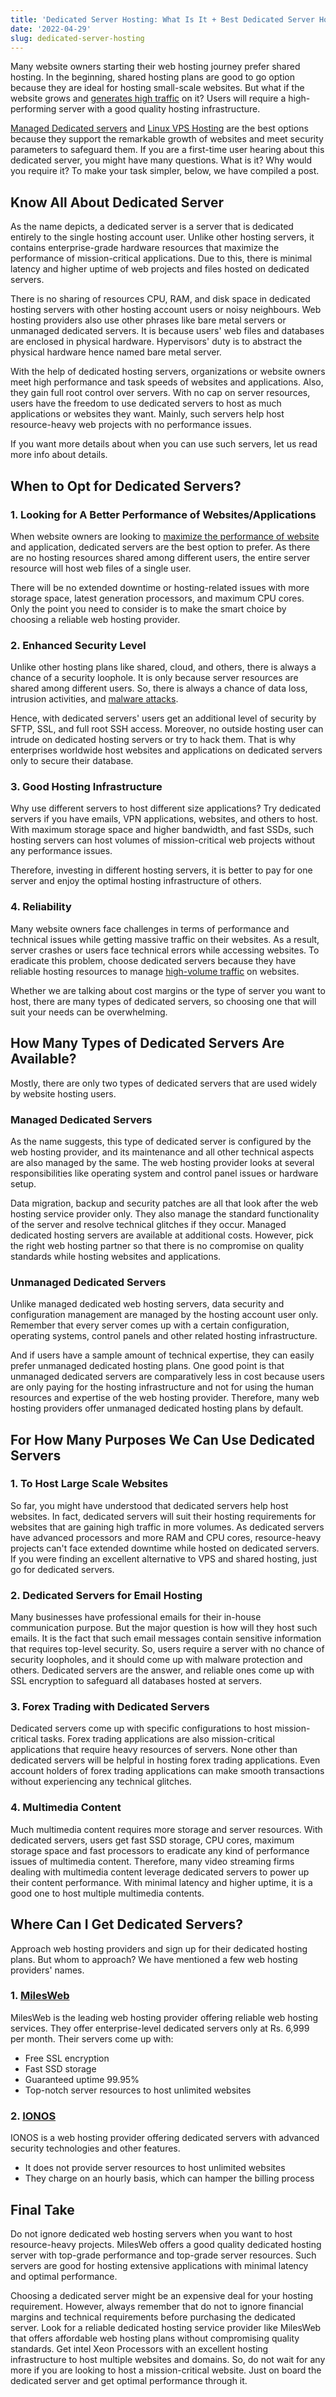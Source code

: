 ```yaml
---
title: 'Dedicated Server Hosting: What Is It + Best Dedicated Server Hosting in 2023'
date: '2022-04-29'
slug: dedicated-server-hosting
---
```

<!-- wp:paragraph -->
<p>Many website owners starting their web hosting journey prefer shared hosting. In the beginning, shared hosting plans are good to go option because they are ideal for hosting small-scale websites. But what if the website grows and <a href="https://www.waytoidea.com/how-to-increase-website-traffic/" target="_blank" data-type="URL" data-id="https://www.waytoidea.com/how-to-increase-website-traffic/" rel="noreferrer noopener">generates high traffic</a> on it? Users will require a high-performing server with a good quality hosting infrastructure.&nbsp;</p>
<!-- /wp:paragraph -->

<!-- wp:paragraph -->
<p><a target="_blank" href="https://www.milesweb.in/hosting/dedicated-servers/managed-dedicated-server" rel="noreferrer noopener">Managed Dedicated servers</a>&nbsp;and&nbsp;<a target="_blank" href="https://www.milesweb.in/hosting/vps-hosting/linux-vps-hosting" rel="noreferrer noopener">Linux VPS Hosting</a>&nbsp;are the best options because they support the remarkable growth of websites and meet security parameters to safeguard them. If you are a first-time user hearing about this dedicated server, you might have many questions. What is it? Why would you require it? To make your task simpler, below, we have compiled a post.</p>
<!-- /wp:paragraph -->

<!-- wp:heading -->
<h2>Know All About Dedicated Server</h2>
<!-- /wp:heading -->

<!-- wp:paragraph -->
<p>As the name depicts, a dedicated server is a server that is dedicated entirely to the single hosting account user. Unlike other hosting servers, it contains enterprise-grade hardware resources that maximize the performance of mission-critical applications. Due to this, there is minimal latency and higher uptime of web projects and files hosted on dedicated servers.</p>
<!-- /wp:paragraph -->

<!-- wp:paragraph -->
<p>There is no sharing of resources CPU, RAM, and disk space in dedicated hosting servers with other hosting account users or noisy neighbours. Web hosting providers also use other phrases like bare metal servers or unmanaged dedicated servers. It is because users' web files and databases are enclosed in physical hardware. Hypervisors' duty is to abstract the physical hardware hence named bare metal server.&nbsp;</p>
<!-- /wp:paragraph -->

<!-- wp:paragraph -->
<p>With the help of dedicated hosting servers, organizations or website owners meet high performance and task speeds of websites and applications. Also, they gain full root control over servers. With no cap on server resources, users have the freedom to use dedicated servers to host as much applications or websites they want. Mainly, such servers help host resource-heavy web projects with no performance issues.</p>
<!-- /wp:paragraph -->

<!-- wp:paragraph -->
<p>If you want more details about when you can use such servers, let us read more info about details.</p>
<!-- /wp:paragraph -->

<!-- wp:heading -->
<h2>When to Opt for Dedicated Servers?</h2>
<!-- /wp:heading -->

<!-- wp:heading {"level":3} -->
<h3>1. Looking for A Better Performance of Websites/Applications</h3>
<!-- /wp:heading -->

<!-- wp:paragraph -->
<p>When website owners are looking to <a href="https://www.waytoidea.com/speed-up-wordpress-website/" target="_blank" data-type="URL" data-id="https://www.waytoidea.com/speed-up-wordpress-website/" rel="noreferrer noopener">maximize the performance of website</a> and application, dedicated servers are the best option to prefer. As there are no hosting resources shared among different users, the entire server resource will host web files of a single user.</p>
<!-- /wp:paragraph -->

<!-- wp:paragraph -->
<p>There will be no extended downtime or hosting-related issues with more storage space, latest generation processors, and maximum CPU cores. Only the point you need to consider is to make the smart choice by choosing a reliable web hosting provider.&nbsp;</p>
<!-- /wp:paragraph -->

<!-- wp:heading {"level":3} -->
<h3>2. Enhanced Security Level</h3>
<!-- /wp:heading -->

<!-- wp:paragraph -->
<p>Unlike other hosting plans like shared, cloud, and others, there is always a chance of a security loophole. It is only because server resources are shared among different users. So, there is always a chance of data loss, intrusion activities, and <a href="https://www.waytoidea.com/protect-your-site-from-brute-force-attacks/" target="_blank" data-type="URL" data-id="https://www.waytoidea.com/protect-your-site-from-brute-force-attacks/" rel="noreferrer noopener">malware attacks</a>.&nbsp;</p>
<!-- /wp:paragraph -->

<!-- wp:paragraph -->
<p>Hence, with dedicated servers' users get an additional level of security by SFTP, SSL, and full root SSH access. Moreover, no outside hosting user can intrude on dedicated hosting servers or try to hack them. That is why enterprises worldwide host websites and applications on dedicated servers only to secure their database.</p>
<!-- /wp:paragraph -->

<!-- wp:heading {"level":3} -->
<h3>3. Good Hosting Infrastructure&nbsp;</h3>
<!-- /wp:heading -->

<!-- wp:paragraph -->
<p>Why use different servers to host different size applications? Try dedicated servers if you have emails, VPN applications, websites, and others to host. With maximum storage space and higher bandwidth, and fast SSDs, such hosting servers can host volumes of mission-critical web projects without any performance issues.</p>
<!-- /wp:paragraph -->

<!-- wp:paragraph -->
<p>Therefore, investing in different hosting servers, it is better to pay for one server and enjoy the optimal hosting infrastructure of others.</p>
<!-- /wp:paragraph -->

<!-- wp:heading {"level":3} -->
<h3>4. Reliability</h3>
<!-- /wp:heading -->

<!-- wp:paragraph -->
<p>Many website owners face challenges in terms of performance and technical issues while getting massive traffic on their websites. As a result, server crashes or users face technical errors while accessing websites. To eradicate this problem, choose dedicated servers because they have reliable hosting resources to manage <a href="https://www.waytoidea.com/how-to-increase-website-traffic/" target="_blank" data-type="URL" data-id="https://www.waytoidea.com/how-to-increase-website-traffic/" rel="noreferrer noopener">high-volume traffic</a> on websites.</p>
<!-- /wp:paragraph -->

<!-- wp:paragraph -->
<p>Whether we are talking about cost margins or the type of server you want to host, there are many types of dedicated servers, so choosing one that will suit your needs can be overwhelming.</p>
<!-- /wp:paragraph -->

<!-- wp:heading -->
<h2>How Many Types of Dedicated Servers Are Available?</h2>
<!-- /wp:heading -->

<!-- wp:paragraph -->
<p>Mostly, there are only two types of dedicated servers that are used widely by website hosting users.</p>
<!-- /wp:paragraph -->

<!-- wp:heading {"level":3} -->
<h3>Managed Dedicated Servers&nbsp;</h3>
<!-- /wp:heading -->

<!-- wp:paragraph -->
<p>As the name suggests, this type of dedicated server is configured by the web hosting provider, and its maintenance and all other technical aspects are also managed by the same. The web hosting provider looks at several responsibilities like operating system and control panel issues or hardware setup.&nbsp;</p>
<!-- /wp:paragraph -->

<!-- wp:paragraph -->
<p>Data migration, backup and security patches are all that look after the web hosting service provider only. They also manage the standard functionality of the server and resolve technical glitches if they occur. Managed dedicated hosting servers are available at additional costs. However, pick the right web hosting partner so that there is no compromise on quality standards while hosting websites and applications.&nbsp;</p>
<!-- /wp:paragraph -->

<!-- wp:heading {"level":3} -->
<h3>Unmanaged Dedicated Servers</h3>
<!-- /wp:heading -->

<!-- wp:paragraph -->
<p>Unlike managed dedicated web hosting servers, data security and configuration management are managed by the hosting account user only. Remember that every server comes up with a certain configuration, operating systems, control panels and other related hosting infrastructure.</p>
<!-- /wp:paragraph -->

<!-- wp:paragraph -->
<p>And if users have a sample amount of technical expertise, they can easily prefer unmanaged dedicated hosting plans. One good point is that unmanaged dedicated servers are comparatively less in cost because users are only paying for the hosting infrastructure and not for using the human resources and expertise of the web hosting provider. Therefore, many web hosting providers offer unmanaged dedicated hosting plans by default.&nbsp;</p>
<!-- /wp:paragraph -->

<!-- wp:heading -->
<h2>For How Many Purposes We Can Use Dedicated Servers&nbsp;</h2>
<!-- /wp:heading -->

<!-- wp:heading {"level":3} -->
<h3>1. To Host Large Scale Websites</h3>
<!-- /wp:heading -->

<!-- wp:paragraph -->
<p>So far, you might have understood that dedicated servers help host websites. In fact, dedicated servers will suit their hosting requirements for websites that are gaining high traffic in more volumes. As dedicated servers have advanced processors and more RAM and CPU cores, resource-heavy projects can't face extended downtime while hosted on dedicated servers. If you were finding an excellent alternative to VPS and shared hosting, just go for dedicated servers.</p>
<!-- /wp:paragraph -->

<!-- wp:heading {"level":3} -->
<h3>2. Dedicated Servers for Email Hosting</h3>
<!-- /wp:heading -->

<!-- wp:paragraph -->
<p>Many businesses have professional emails for their in-house communication purpose. But the major question is how will they host such emails. It is the fact that such email messages contain sensitive information that requires top-level security. So, users require a server with no chance of security loopholes, and it should come up with malware protection and others. Dedicated servers are the answer, and reliable ones come up with SSL encryption to safeguard all databases hosted at servers.</p>
<!-- /wp:paragraph -->

<!-- wp:heading {"level":3} -->
<h3>3. Forex Trading with Dedicated Servers</h3>
<!-- /wp:heading -->

<!-- wp:paragraph -->
<p>Dedicated servers come up with specific configurations to host mission-critical tasks. Forex trading applications are also mission-critical applications that require heavy resources of servers. None other than dedicated servers will be helpful in hosting forex trading applications. Even account holders of forex trading applications can make smooth transactions without experiencing any technical glitches.&nbsp;</p>
<!-- /wp:paragraph -->

<!-- wp:heading {"level":3} -->
<h3>4. Multimedia Content</h3>
<!-- /wp:heading -->

<!-- wp:paragraph -->
<p>Much multimedia content requires more storage and server resources. With dedicated servers, users get fast SSD storage, CPU cores, maximum storage space and fast processors to eradicate any kind of performance issues of multimedia content. Therefore, many video streaming firms dealing with multimedia content leverage dedicated servers to power up their content performance. With minimal latency and higher uptime, it is a good one to host multiple multimedia contents.</p>
<!-- /wp:paragraph -->

<!-- wp:heading -->
<h2>Where Can I Get Dedicated Servers?</h2>
<!-- /wp:heading -->

<!-- wp:paragraph -->
<p>Approach web hosting providers and sign up for their dedicated hosting plans. But whom to approach? We have mentioned a few web hosting providers' names.</p>
<!-- /wp:paragraph -->

<!-- wp:heading {"level":3} -->
<h3>1. <a href="https://www.milesweb.in/hosting/dedicated-servers/" target="_blank" data-type="URL" data-id="https://www.milesweb.in/hosting/dedicated-servers/" rel="noreferrer noopener">MilesWeb</a></h3>
<!-- /wp:heading -->

<!-- wp:paragraph -->
<p>MilesWeb is the leading web hosting provider offering reliable web hosting services. They offer enterprise-level dedicated servers only at Rs. 6,999 per month. Their servers come up with:</p>
<!-- /wp:paragraph -->

<!-- wp:list -->
<ul><li>Free SSL encryption</li><li>Fast SSD storage</li><li>Guaranteed uptime 99.95%</li><li>Top-notch server resources to host unlimited websites</li></ul>
<!-- /wp:list -->

<!-- wp:heading {"level":3} -->
<h3>2. <a href="https://www.ionos.com/servers/dedicated-servers" target="_blank" data-type="URL" data-id="https://www.ionos.com/servers/dedicated-servers" rel="noreferrer noopener">IONOS</a><strong>&nbsp;</strong></h3>
<!-- /wp:heading -->

<!-- wp:paragraph -->
<p>IONOS is a web hosting provider offering dedicated servers with advanced security technologies and other features.</p>
<!-- /wp:paragraph -->

<!-- wp:list -->
<ul><li>It does not provide server resources to host unlimited websites</li><li>They charge on an hourly basis, which can hamper the billing process</li></ul>
<!-- /wp:list -->

<!-- wp:heading -->
<h2>Final Take</h2>
<!-- /wp:heading -->

<!-- wp:paragraph -->
<p>Do not ignore dedicated web hosting servers when you want to host resource-heavy projects. MilesWeb offers a good quality dedicated hosting server with top-grade performance and top-grade server resources. Such servers are good for hosting extensive applications with minimal latency and optimal performance.</p>
<!-- /wp:paragraph -->

<!-- wp:paragraph -->
<p>Choosing a dedicated server might be an expensive deal for your hosting requirement. However, always remember that do not to ignore financial margins and technical requirements before purchasing the dedicated server. Look for a reliable dedicated hosting service provider like MilesWeb that offers affordable web hosting plans without compromising quality standards. Get intel Xeon Processors with an excellent hosting infrastructure to host multiple websites and domains. So, do not wait for any more if you are looking to host a mission-critical website. Just on board the dedicated server and get optimal performance through it.</p>
<!-- /wp:paragraph -->
